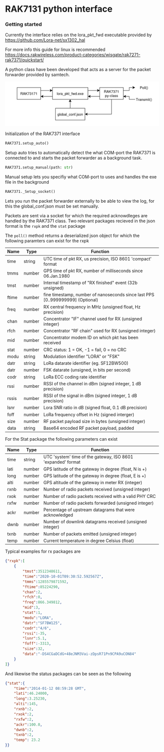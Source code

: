 # RAK7131 python interface

### Getting started 
Currently the interface relies on the lora_pkt_fwd executable provided by https://github.com/Lora-net/sx1302_hal

For more info this guide for linux is recommended https://docs.rakwireless.com/product-categories/wisgate/rak7271-rak7371/quickstart/




A python class have been developed that acts as a server for the packet forwarder provided by samtech.

![image info](system.png)



Initialization of the RAK7371 interface


```python
RAK7371.setup_auto()
```
Setup auto tries to automatically detect the what COM-port the RAK7371 is connected to and starts the packet forwarder as a background task.

```python
RAK7371.setup_manual(path: str)
```
Manual setup lets you specifiy what COM-port to uses and handles the exe file in the background

```python
RAK7371._Setup_socket()
```
Lets you run the packet forwarder externally to be able to view the log, for this the global_conf.json must be set manually.


Packets are sent via a socket for which the required acknowdleges are handled by the RAK7371 class. 
Two relevant packages recieved in the json format is the `rxpk` and the `stat` package

The `poll()` method returns a deserialized json object for which the following paramters can exist for the rxpk

| Name | Type   | Function |
|------|--------|----------|
| time | string | UTC time of pkt RX, us precision, ISO 8601 'compact' format |
| tmms | number | GPS time of pkt RX, number of milliseconds since 06.Jan.1980 |
| tmst | number | Internal timestamp of "RX finished" event (32b unsigned) |
| ftime | number | fine timestamp, number of nanoseconds since last PPS [0..999999999] (Optional) |
| freq | number | RX central frequency in MHz (unsigned float, Hz precision) |
| chan | number | Concentrator "IF" channel used for RX (unsigned integer) |
| rfch | number | Concentrator "RF chain" used for RX (unsigned integer) |
| mid  | number | Concentrator modem ID on which pkt has been received |
| stat | number | CRC status: 1 = OK, -1 = fail, 0 = no CRC |
| modu | string | Modulation identifier "LORA" or "FSK" |
| datr | string | LoRa datarate identifier (eg. SF12BW500) |
| datr | number | FSK datarate (unsigned, in bits per second) |
| codr | string | LoRa ECC coding rate identifier |
| rssi | number | RSSI of the channel in dBm (signed integer, 1 dB precision) |
| rssis| number | RSSI of the signal in dBm (signed integer, 1 dB precision) |
| lsnr | number | Lora SNR ratio in dB (signed float, 0.1 dB precision) |
| foff | number | LoRa frequency offset in Hz (signed interger) |
| size | number | RF packet payload size in bytes (unsigned integer) |
| data | string | Base64 encoded RF packet payload, padded |


For the Stat package the following parameters can exist

| Name | Type   | Function                                                     |
| ---- | ------ | ------------------------------------------------------------ |
| time | string | UTC 'system' time of the gateway, ISO 8601 'expanded' format |
| lati | number | GPS latitude of the gateway in degree (float, N is +)        |
| long | number | GPS latitude of the gateway in degree (float, E is +)        |
| alti | number | GPS altitude of the gateway in meter RX (integer)            |
| rxnb | number | Number of radio packets received (unsigned integer)          |
| rxok | number | Number of radio packets received with a valid PHY CRC        |
| rxfw | number | Number of radio packets forwarded (unsigned integer)         |
| ackr | number | Percentage of upstream datagrams that were acknowledged      |
| dwnb | number | Number of downlink datagrams received (unsigned integer)     |
| txnb | number | Number of packets emitted (unsigned integer)                 |
| temp | number | Current temperature in degree Celsius (float)                |

Typical examples for rx packages are
```json
{"rxpk":[
	{
		"tmst":3512348611,
		"time":"2020-10-01T09:30:52.592567Z",
		"tmms":1285579871592,
		"ftime":85224290,
		"chan":2,
		"rfch":0,
		"freq":866.349812,
		"mid":3,
		"stat":1,
		"modu":"LORA",
		"datr":"SF7BW125",
		"codr":"4/6",
		"rssi":-35,
		"lsnr":5.1,
		"foff":-3313,
		"size":32,
		"data":"-DS4CGaDCdG+48eJNM3Vai-zDpsR71Pn9CPA9uCON84"
	}
]}
```

And likewise the status packages can be seen as the following
```json
{"stat":{
    "time":"2014-01-12 08:59:28 GMT",
    "lati":46.24000,
    "long":3.25230,
    "alti":145,
    "rxnb":2,
    "rxok":2,
    "rxfw":2,
    "ackr":100.0,
    "dwnb":2,
    "txnb":2,
    "temp": 23.2
}}
```
